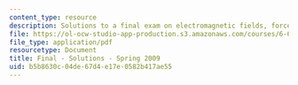 ```yaml
---
content_type: resource
description: Solutions to a final exam on electromagnetic fields, forces, and motion.
file: https://ol-ocw-studio-app-production.s3.amazonaws.com/courses/6-641-electromagnetic-fields-forces-and-motion-spring-2009/b5b8630c04de67d4e17e0582b417ae55_MIT6_641s09_sol_exam2009.pdf
file_type: application/pdf
resourcetype: Document
title: Final - Solutions - Spring 2009
uid: b5b8630c-04de-67d4-e17e-0582b417ae55
---
```

